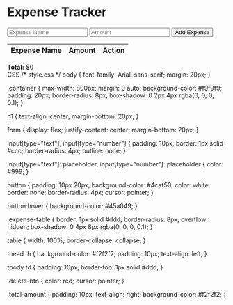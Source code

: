 <!-- index.html -->
<!DOCTYPE html> 
<html> 
  
<head> 
    <title>Expense Tracker</title> 
    <link rel="stylesheet" 
          type="text/css" 
          href="style.css" /> 
</head> 
  
<body> 
    <div class="container"> 
        <h1>Expense Tracker</h1> 
        <form id="expense-form"> 
            <input type="text" 
                   id="expense-name" 
                   placeholder="Expense Name" required /> 
            <input type="number" 
                   id="expense-amount" 
                   placeholder="Amount" required /> 
            <button type="submit"> 
                Add Expense 
            </button> 
        </form> 
        <div class="expense-table"> 
            <table> 
                <thead> 
                    <tr> 
                        <th>Expense Name</th> 
                        <th>Amount</th> 
                        <th>Action</th> 
                    </tr> 
                </thead> 
                <tbody id="expense-list"></tbody> 
            </table> 
            <div class="total-amount"> 
                <strong>Total:</strong>  
                $<span id="total-amount">0</span> 
            </div> 
        </div> 
    </div> 
    <script src="script.js"></script> 
</body> 
  
</html>
CSS
/* style.css */
body { 
    font-family: Arial, sans-serif; 
    margin: 20px; 
} 
  
.container { 
    max-width: 800px; 
    margin: 0 auto; 
    background-color: #f9f9f9; 
    padding: 20px; 
    border-radius: 8px; 
    box-shadow: 0 2px 4px rgba(0, 0, 0, 0.1); 
} 
  
h1 { 
    text-align: center; 
    margin-bottom: 20px; 
} 
  
form { 
    display: flex; 
    justify-content: center; 
    margin-bottom: 20px; 
} 
  
input[type="text"], 
input[type="number"] { 
    padding: 10px; 
    border: 1px solid #ccc; 
    border-radius: 4px; 
    outline: none; 
} 
  
input[type="text"]::placeholder, 
input[type="number"]::placeholder { 
    color: #999; 
} 
  
button { 
    padding: 10px 20px; 
    background-color: #4caf50; 
    color: white; 
    border: none; 
    border-radius: 4px; 
    cursor: pointer; 
} 
  
button:hover { 
    background-color: #45a049; 
} 
  
.expense-table { 
    border: 1px solid #ddd; 
    border-radius: 8px; 
    overflow: hidden; 
    box-shadow: 0 4px 8px rgba(0, 0, 0, 0.1); 
} 
  
table { 
    width: 100%; 
    border-collapse: collapse; 
} 
  
thead th { 
    background-color: #f2f2f2; 
    padding: 10px; 
    text-align: left; 
} 
  
tbody td { 
    padding: 10px; 
    border-top: 1px solid #ddd; 
} 
  
.delete-btn { 
    color: red; 
    cursor: pointer; 
} 
  
.total-amount { 
    padding: 10px; 
    text-align: right; 
    background-color: #f2f2f2; 
}
